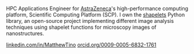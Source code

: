 HPC Applications Engineer for [AstraZeneca](https://www.astrazeneca.ca/en)'s high-performance computing platform, Scientific Computing Platform (SCP). 
I own the [shapelets](https://github.com/uw-comphys/shapelets) Python library, an open-source project implementing different image analysis techniques using shapelet functions for microscopy images of nanostructures.

[linkedin.com/in/MatthewTino](https://linkedin.com/in/matthewtino)
[orcid.org/0009-0005-6832-1761](https://orcid.org/0009-0005-6832-1761)
